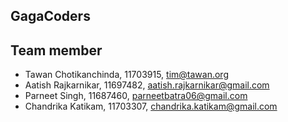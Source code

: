 ## GagaCoders

## Team member
- Tawan Chotikanchinda, 11703915, tim@tawan.org
- Aatish Rajkarnikar, 11697482, aatish.rajkarnikar@gmail.com
- Parneet Singh, 11687460, parneetbatra06@gmail.com
- Chandrika Katikam, 11703307, chandrika.katikam@gmail.com
